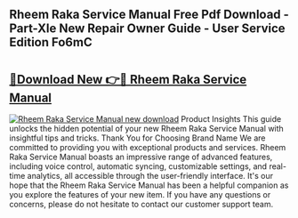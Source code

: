 ## Rheem Raka Service Manual Free Pdf Download - Part-Xle New Repair Owner Guide - User Service Edition Fo6mC

# <h2><a href="http://bc68012.oget.top/?id=Rheem+Raka+Service+Manual">🔗Download New 👉🔴 Rheem Raka Service Manual</a></h2>

[![Rheem Raka Service Manual new download](https://i.imgur.com/5g1atiW.png)](http://bc68012.oget.top/?id=Rheem+Raka+Service+Manual)
Product Insights This guide unlocks the hidden potential of your new Rheem Raka Service Manual with insightful tips and tricks. Thank You for Choosing Brand Name We are committed to providing you with exceptional products and services. Rheem Raka Service Manual boasts an impressive range of advanced features, including voice control, automatic syncing, customizable settings, and real-time analytics, all accessible through the user-friendly interface. It's our hope that the Rheem Raka Service Manual has been a helpful companion as you explore the features of your new item. If you have any questions or concerns, please do not hesitate to contact our customer support team.
